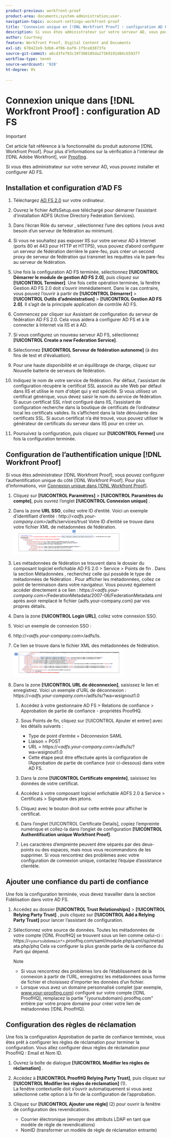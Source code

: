 ```yaml
---
product-previous: workfront-proof
product-area: documents;system-administration;user-
navigation-topic: account-settings-workfront-proof
title: 'Connexion unique en [!DNL Workfront Proof] : configuration AD FS'
description: Si vous êtes administrateur sur votre serveur AD, vous pouvez installer et configurer AD FS.
author: Courtney
feature: Workfront Proof, Digital Content and Documents
exl-id: 670422e9-5db8-4f06-baf8-1f9ce83873fe
source-git-commit: a6cd3fe793c197308105da27369191d84cb59377
workflow-type: tm+mt
source-wordcount: '928'
ht-degree: 0%

---
```


# Connexion unique dans [!DNL Workfront Proof] : configuration AD FS

>[!IMPORTANT]
>
>Cet article fait référence à la fonctionnalité du produit autonome [!DNL Workfront Proof]. Pour plus d&#39;informations sur la vérification à l&#39;intérieur de [!DNL Adobe Workfront], voir [Proofing](../../../review-and-approve-work/proofing/proofing.md).

Si vous êtes administrateur sur votre serveur AD, vous pouvez installer et configurer AD FS.

## Installation et configuration d’AD FS

1. Téléchargez [AD FS 2.0](http://www.microsoft.com/en-us/download/details.aspx?id=10909) sur votre ordinateur.
1. Ouvrez le fichier AdfsSetup.exe téléchargé pour démarrer l’assistant d’installation ADFS (Active Directory Federation Services).
1. Dans l’écran Rôle du serveur , sélectionnez l’une des options (vous avez besoin d’un serveur de fédération au minimum).
1. Si vous ne souhaitez pas exposer IIS sur votre serveur AD à Internet (ports 80 et 443 pour HTTP et HTTPS), vous pouvez d’abord configurer un serveur de fédération derrière le pare-feu, puis créer un second proxy de serveur de fédération qui transmet les requêtes via le pare-feu au serveur de fédération.
1. Une fois la configuration AD FS terminée, sélectionnez **[!UICONTROL Démarrer le module de gestion AD FS 2.0]**, puis cliquez sur **[!UICONTROL Terminer]**. Une fois cette opération terminée, la fenêtre Gestion AD FS 2.0 doit s’ouvrir immédiatement. Dans le cas contraire, vous pouvez l’ouvrir à partir de **[!UICONTROL Démarrer]** > **[!UICONTROL Outils d’administration]** > **[!UICONTROL Gestion AD FS 2.0]**. Il s’agit de la principale application de contrôle AD FS.

1. Commencez par cliquer sur Assistant de configuration du serveur de fédération AD FS 2.0.
Cela vous aidera à configurer AD FS et à le connecter à Internet via IIS et à AD.
1. Si vous configurez un nouveau serveur AD FS, sélectionnez **[!UICONTROL Create a new Federation Service]**.
1. Sélectionnez **[!UICONTROL Serveur de fédération autonome]** (à des fins de test et d’évaluation).

1. Pour une haute disponibilité et un équilibrage de charge, cliquez sur Nouvelle batterie de serveurs de fédération.
1. Indiquez le nom de votre service de fédération.
Par défaut, l&#39;assistant de configuration récupère le certificat SSL associé au site Web par défaut dans IIS et utilise le nom d&#39;objet qui y est spécifié. Si vous utilisez un certificat générique, vous devez saisir le nom du service de fédération.
Si aucun certificat SSL n’est configuré dans IIS, l’assistant de configuration recherche dans la boutique de certificats de l’ordinateur local les certificats valides. Ils s’affichent dans la liste déroulante des certificats SSL. Si aucun certificat n’a été trouvé, vous pouvez utiliser le générateur de certificats du serveur dans IIS pour en créer un.

1. Poursuivez la configuration, puis cliquez sur **[!UICONTROL Fermer]** une fois la configuration terminée.

## Configuration de l’authentification unique [!DNL Workfront Proof]

Si vous êtes administrateur [!DNL Workfront Proof], vous pouvez configurer l’authentification unique du côté [!DNL Workfront Proof]. Pour plus d’informations, voir [Connexion unique dans [!DNL Workfront Proof]](../../../workfront-proof/wp-acct-admin/managing-security/single-sign-on-overview.md).

1. Cliquez sur **[!UICONTROL Paramètres]** > **[!UICONTROL Paramètres du compte]**, puis ouvrez l’onglet **[!UICONTROL Connexion unique]** .

1. Dans la zone **URL SSO**, collez votre ID d’entité.
Voici un exemple d’identifiant d’entité :
http://*&lt;adfs.your-company.com>*/adfs/services/trust
Votre ID d’entité se trouve dans votre fichier XML de métadonnées de fédération.
   ![ProofHQ_configuration_02.png](assets/proofhq-configuration-02-350x80.png)

1. Les métadonnées de fédération se trouvent dans le dossier du composant logiciel enfichable AD FS 2.0 > Service > Points de fin . Dans la section Métadonnées , recherchez celle qui possède le type de métadonnées de fédération . Pour afficher les métadonnées, collez ce point de terminaison dans votre navigateur. Vous pouvez également accéder directement à ce lien : https://*&lt;adfs.your-company.com>*/FederationMetadata/2007-06/FederationMetadata.xml après avoir remplacé le fichier {adfs.your-company.com} par vos propres détails.
1. Dans la zone **[!UICONTROL Login URL]**, collez votre connexion SSO.
1. Voici un exemple de connexion SSO :
1. http://*&lt;adfs.your-company.com>*/adfs/ls.
1. Ce lien se trouve dans le fichier XML des métadonnées de fédération.
   ![ProofHQ_configuration_03.png](assets/proofhq-configuration-03-350x90.png)

1. Dans la zone **[!UICONTROL URL de déconnexion]**, saisissez le lien et enregistrez.
Voici un exemple d’URL de déconnexion :
https://*&lt;adfs.your-company.com>*/adfs/ls/?wa=wsignout1.0

   1. Accédez à votre gestionnaire AD FS > Relations de confiance > Approbation de partie de confiance - propriétés ProofHQ.
   1. Sous Points de fin, cliquez sur [!UICONTROL Ajouter et entrer] avec les détails suivants :

      * Type de point d’entrée = Déconnexion SAML
      * Liaison = POST
      * URL = https://*&lt;adfs.your-company.com*>/adfs/ls/?wa=wsignout1.0
      * Cette étape peut être effectuée après la configuration de l’Approbation de partie de confiance (voir ci-dessous) dans votre AD FS.
   1. Dans la zone **[!UICONTROL Certificate empreinte]**, saisissez les données de votre certificat.
   1. Accédez à votre composant logiciel enfichable ADFS 2.0 à Service > Certificats > Signature des jetons.
   1. Cliquez avec le bouton droit sur cette entrée pour afficher le certificat.
   1. Dans l’onglet [!UICONTROL  Certificate Details], copiez l’empreinte numérique et collez-la dans l’onglet de configuration **[!UICONTROL Authentification unique Workfront Proof]**.

   1. Les caractères d’empreinte peuvent être séparés par des deux-points ou des espaces, mais nous vous recommandons de les supprimer. Si vous rencontrez des problèmes avec votre configuration de connexion unique, contactez l’équipe d’assistance clientèle.


## Ajouter une confiance du parti de confiance

Une fois la configuration terminée, vous devez travailler dans la section Fidélisation dans votre AD FS.

1. Accédez au dossier **[!UICONTROL Trust Relationships]** > **[!UICONTROL Relying Party Trust]** , puis cliquez sur **[!UICONTROL Add a Relying Party Trust]** pour lancer l’assistant de configuration.

1. Sélectionnez votre source de données.
Toutes les métadonnées de votre compte [!DNL ProofHQ] se trouvent sous un lien comme celui-ci :
https://`<yoursubdomain*>`.proofhq.com/saml/module.php/saml/sp/metadata.php/phq
Cela va configurer la plus grande partie de la confiance du Parti qui dépend.

   >[!NOTE]
   >
   >* Si vous rencontrez des problèmes lors de l’établissement de la connexion à partir de l’URL, enregistrez les métadonnées sous forme de fichier et choisissez d’importer les données d’un fichier.
   >* Lorsque vous avez un domaine personnalisé complet (par exemple, www.your-proofing.com) configuré sur votre compte [!DNL ProofHQ], remplacez la partie &quot;{yoursubdomain}.proofhq.com&quot; entière par votre propre domaine pour créer votre lien de métadonnées [!DNL ProofHQ].


## Configuration des règles de réclamation

Une fois la configuration Approbation de partie de confiance terminée, vous êtes prêt à configurer les règles de réclamation pour terminer la configuration. Vous allez configurer deux règles de réclamation pour ProofHQ : Email et Nom ID.

1. Ouvrez la boîte de dialogue **[!UICONTROL Modifier les règles de réclamation]** .
1. Accédez à **[!UICONTROL ProofHQ Relying Party Trust]**, puis cliquez sur **[!UICONTROL Modifier les règles de réclamation]** (1).\
   La fenêtre contextuelle doit s’ouvrir automatiquement si vous avez sélectionné cette option à la fin de la configuration de l’approbation.

1. Cliquez sur **[!UICONTROL Ajouter une règle]** (2) pour ouvrir la fenêtre de configuration des revendications.

   * Courrier électronique (envoyer des attributs LDAP en tant que modèle de règle de revendications)
   * NomID (transformer un modèle de règle de réclamation entrante)

